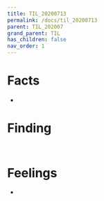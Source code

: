 ```yaml
---
title: TIL_20200713
permalink: /docs/til_20200713
parent: TIL_202007
grand_parent: TIL
has_children: false
nav_order: 1
---
```


# Facts

-

# Finding

##

![]()

# Feelings

-
